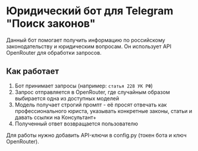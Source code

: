 # Юридический бот для Telegram "Поиск законов"

Данный бот помогает получить информацию по российскому законодательству и юридическим вопросам. Он использует API OpenRouter для обработки запросов.

## Как работает

1. Бот принимает запросы (например: `статья 228 УК РФ`)
2. Запрос отправляется в OpenRouter, где случайным образом выбирается одна из доступных моделей
3. Модель получает строгий промпт - её просят отвечать как профессионального юриста, указывать конкретные законы, статьи и давать ссылки на Консультант+
4. Полученный ответ возвращается пользователю

Для работы нужно добавить API-ключи в config.py (токен бота и ключ OpenRouter).
